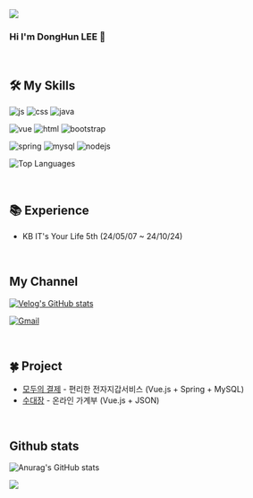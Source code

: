 
<img src="https://capsule-render.vercel.app/api?type=waving&color=auto&height=250&section=header&text=Hooni's%20Github&fontSize=40" />

### Hi I'm DongHun LEE 👋

<br> 

## 🛠️ My Skills 
![js](https://img.shields.io/badge/JavaScript-F7DF1E?style=for-the-badge&logo=JavaScript&logoColor=white)
![css](https://img.shields.io/badge/CSS-239120?&style=for-the-badge&logo=css3&logoColor=white)
![java](https://img.shields.io/badge/Java-ED8B00?style=for-the-badge&logo=openjdk&logoColor=white)

![vue](https://img.shields.io/badge/Vue.js-35495E?style=for-the-badge&logo=vue.js&logoColor=4FC08D)
![html](https://img.shields.io/badge/HTML-239120?style=for-the-badge&logo=html5&logoColor=white)
![bootstrap](https://img.shields.io/badge/Bootstrap-563D7C?style=for-the-badge&logo=bootstrap&logoColor=white)

![spring](https://img.shields.io/badge/Spring-6DB33F?style=for-the-badge&logo=spring&logoColor=white)
![mysql](https://img.shields.io/badge/MySQL-005C84?style=for-the-badge&logo=mysql&logoColor=white)
![nodejs](https://img.shields.io/badge/Node.js-43853D?style=for-the-badge&logo=node.js&logoColor=white)


![Top Languages](https://github-readme-stats.vercel.app/api/top-langs/?username=LDHOONHOON&layout=compact&theme=radical)

<br>

## 📚 Experience
- KB IT's Your Life 5th (24/05/07 ~ 24/10/24)
<br>

## My Channel
[![Velog's GitHub stats](https://velog-readme-stats.vercel.app/api/badge?name=d_hoonhoon_l)](https://velog.io/@d_hoonhoon_l)
<!--[![Velog's GitHub stats](https://velog-readme-stats.vercel.app/api?name=d_hoonhoon_l&color=dark)](https://velog.io/@d_hoonhoon_l/)<-->
[![Gmail](https://img.shields.io/badge/Gmail-EA4335.svg?&style=for-the-badge&logo=gmail&logoColor=white)](mailto:zkwlao30@gmail.com)

<br>

## 🍀 Project
- [모두의 결제](https://github.com/Teamirum) - 편리한 전자지갑서비스 (Vue.js + Spring + MySQL)
- [수대장](https://github.com/suedaejang) - 온라인 가계부 (Vue.js + JSON)

<br>

## Github stats<br>
![Anurag's GitHub stats](https://github-readme-stats.vercel.app/api?username=LDHOONHOON&show_icons=true&theme=radical)

<!--
**LDHOONHOON/LDHOONHOON** is a ✨ _special_ ✨ repository because its `README.md` (this file) appears on your GitHub profile.

Here are some ideas to get you started:

- 🔭 I’m currently working on ...
- 🌱 I’m currently learning ...
- 👯 I’m looking to collaborate on ...
- 🤔 I’m looking for help with ...
- 💬 Ask me about ...
- 📫 How to reach me: ...
- 😄 Pronouns: ...
- ⚡ Fun fact: ...
-->
<img src="https://capsule-render.vercel.app/api?type=waving&color=auto&height=150&section=footer&text=&fontSize=" />
